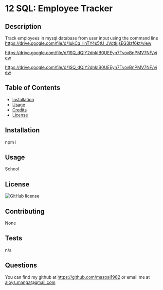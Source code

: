 # 12 SQL: Employee Tracker
 
## Description

Track employees in mysql database from user input using the command line
https://drive.google.com/file/d/1ukCq_llnTY4s5tU_JVdtkjsEG3Izf6kt/view

https://drive.google.com/file/d/1SQ_dQiY2dnkIB0UEEyn7TvovBnPMV7NF/view

https://drive.google.com/file/d/1SQ_dQiY2dnkIB0UEEyn7TvovBnPMV7NF/view
## Table of Contents 
- [Installation](#installation)
- [Usage](#usage)
- [Credits](#credits)
- [License](#license)
 

 
## Installation
 
npm i
 
## Usage
 
School
 
## License
 

  ![GitHub license](https://img.shields.io/badge/license-MIT-blue.svg)
  
 
## Contributing
 
None 
 
## Tests
 
n/a
 
## Questions
 
 You can find my github at https://github.com/mazoal1982 or email me at aloys.manga@gmail.com
